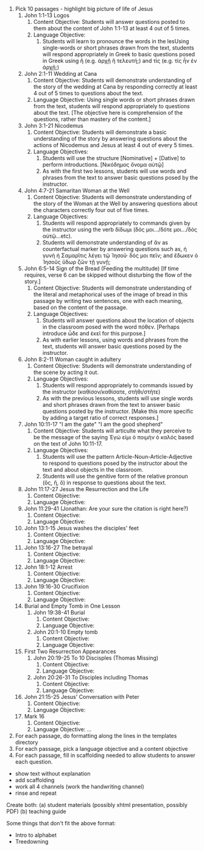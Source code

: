 1. Pick 10 passages - highlight big picture of life of Jesus
    1. John 1:1-13 Logos
        1. Content Objective: Students will answer questions posted to them about the content of John 1:1-13 at least 4 out of 5 times.
        1. Language Objective: 
            1. Students will learn to pronounce the words in the lesUsing single-words or short phrases drawn from the text, students will respond appropriately in Greek to basic questions posed in Greek using ἢ (e.g. ἀρχῇ ἢ τελευτή;) and τίς (e.g. τίς ἦν ἐν ἀρχῇ;)
    1. John 2:1-11 Wedding at Cana
        1. Content Objective: Students will demonstrate understanding of the story of the wedding at Cana by responding correctly at least 4 out of 5 times to questions about the text.
        1. Language Objective: Using single words or short phrases drawn from the text, students will respond appropriately to questions about the text. [The objective here is comprehension of the questions, rather than mastery of the content.]
    1. John 3:1-21 Nicodemus
        1. Content Objective: Students will demonstrate a basic understanding of the story by answering questions about the actions of Nicodemus and Jesus at least 4 out of every 5 times.
        1. Language Objectives: 
            1. Students will use the structure [Nominative] + [Dative] to perform introductions. [Νικόδημος ὄνομα αὐτῷ]
            1. As with the first two lessons, students will use words and phrases from the text to answer basic questions posed by the instructor.
    1. John 4:7-21 Samaritan Woman at the Well
        1. Content Objective: Students will demonstrate understanding of the story of the Woman at the Well by answering questions about the characters correctly four out of five times.
        1. Language Objectives:
            1. Students will respond appropriately to commands given by the instructor using the verb δίδωμι (δός μοι.../δότε μοι.../δός αύτῷ...etc).
            1. Students will demonstrate understanding of ἂν as counterfactual marker by answering questions such as, ἡ γυνὴ ἡ Σαμαρῖτις λέγει τῷ Ἰησοῦ· δός μοι πεῖν; and ἔδωκεν ὁ Ἰησοῦς ὕδωρ ζῶν τῇ γυνῇ;
    1. John 6:5-14 Sign of the Bread (Feeding the multitude) [If time requires, verse 6 can be skipped without disturbing the flow of the story.]
        1. Content Objective: Students will demonstrate understanding of the literal and metaphorical uses of the image of bread in this passage by writing two sentences, one with each meaning, based on the content of the passage.
        1. Language Objectives: 
            1. Students will answer questions about the location of objects in the classroom posed with the word πόθεν. [Perhaps introduce ὧδε and ἐκεῖ for this purpose.]
            1. As with earlier lessons, using words and phrases from the text, students will answer basic questions posed by the instructor.
    1. John 8:2-11 Woman caught in adultery
        1. Content Objective: Students will demonstrate understanding of the scene by acting it out.
        1. Language Objectives:  
            1. Students will respond appropriately to commands issued by the instructor (καθίσον/καθίσατε, στῆθι/στῆτε)
            1. As with the previous lessons, students will use single words and short phrases drawn from the text to answer basic questions posted by the instructor. [Make this more specific by adding a target ratio of correct responses.]
    1. John 10:11-17 "I am the gate" "I am the good shepherd"
        1. Content Objective: Students will articulte what they perceive to be the message of the saying Ἐγώ εἰμι ὁ ποιμὴν ὁ καλός based on the text of John 10:11-17.
        1. Language Objectives: 
            1. Students will use the pattern Article-Noun-Article-Adjective to respond to questions posed by the instructor about the text and about objects in the classroom.
            1. Students will use the genitive form of the relative pronoun (ὅς, ἥ, ὅ) in response to questions about the text.
    1. John 11:17-27 Jesus the Resurrection and the Life
        1. Content Objective: 
        1. Language Objective: 
    1. John 11:29-41 (Jonathan: Are your sure the citation is right here?)
        1. Content Objective: 
        1. Language Objective: 
    1. John 13:1-15 Jesus washes the disciples' feet
        1. Content Objective: 
        1. Language Objective: 
    1. John 13:16-27 The betrayal
        1. Content Objective: 
        1. Language Objective: 
    1. John 18:1-12 Arrest
        1. Content Objective: 
        1. Language Objective: 
    1. John 19:16-30 Crucifixion
        1. Content Objective: 
        1. Language Objective: 
    1. Burial and Empty Tomb in One Lesson
        1. John 19:38-41 Burial
            1. Content Objective: 
            1. Language Objective: 
        1. John 20:1-10 Empty tomb
            1. Content Objective: 
            1. Language Objective: 
    1. First Two Resurrection Appearances
        1. John 20:19-25 To 10 Discisples (Thomas Missing)
            1. Content Objective: 
            1. Language Objective: 
        1. John 20:26-31 To Disciples including Thomas
            1. Content Objective: 
            1. Language Objective: 
    1. John 21:15-25 Jesus' Conversation with Peter
        1. Content Objective: 
        1. Language Objective: 
    1. Mark 16
        1. Content Objective: 
        1. Language Objective: 
  ...
2. For each passage, do formatting along the lines in the templates directory
3. For each passage, pick a language objective and a content objective
4. For each passage, fill in scaffolding needed to allow students to answer each question. 
  - show text without explanation
  - add scaffolding 
  - work all 4 channels (work the handwriting channel)
  - rinse and repeat

Create both:  (a) student materials (possibly xhtml presentation, possibly PDF)
(b) teaching guide



Some things that don't fit the above format:

- Intro to alphabet
- Treedowning
